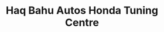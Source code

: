 ---
title: "Haq Bahu Autos Honda Tuning Centre"
url: /faisalabad/haq-bahu-autos-honda-tuning-centre/
shop: shop
---